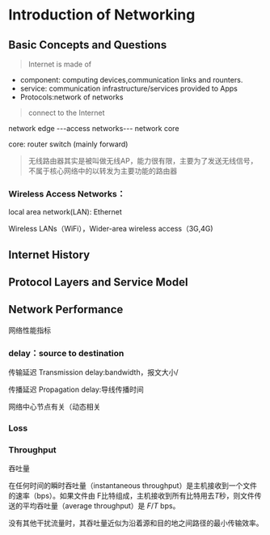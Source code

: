# Introduction of Networking

## Basic Concepts and Questions

> Internet is made of

- component: computing devices,communication links and rounters.
- service: communication infrastructure/services provided to Apps
- Protocols:network of networks

> connect to the Internet

network edge \-\-\-access networks\-\-\- network core

core: router switch (mainly forward)

> 无线路由器其实是被叫做无线AP，能力很有限，主要为了发送无线信号，不属于核心网络中的以转发为主要功能的路由器

### Wireless Access Networks：

local area network(LAN): Ethernet

Wireless LANs（WiFi），Wider-area wireless access（3G,4G)

## Internet History

## Protocol Layers and Service Model

## Network Performance

网络性能指标

### delay：source to destination

传输延迟 Transmission delay:bandwidth，报文大小/

传播延迟  Propagation delay:导线传播时间

网络中心节点有关（动态相关

### Loss



### Throughput

吞吐量

在任何时间的瞬时吞吐量（instantaneous throughput）是主机接收到一个文件的速率（bps）。如果文件由 F比特组成，主机接收到所有比特用去$T$秒，则文件传送的平均吞吐量（average throughput）是 $F/T$ bps。

没有其他干扰流量时，其吞吐量近似为沿着源和目的地之间路径的最小传输效率。